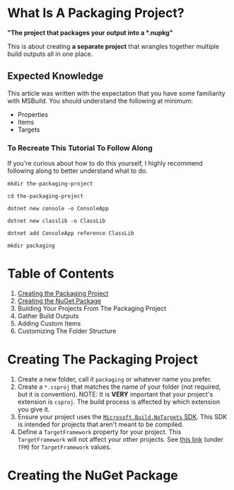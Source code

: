 # What Is A Packaging Project?
__"The project that packages your output into a *.nupkg"__

This is about creating **a separate project** that wrangles together multiple build outputs all in one place.

## Expected Knowledge
This article was written with the expectation that you have some familiarity with MSBuild. You should understand the following at minimum:
- Properties
- Items
- Targets

### To Recreate This Tutorial To Follow Along
If you're curious about how to do this yourself, I highly recommend following along to better understand what to do.

`mkdir the-packaging-project`

`cd the-packaging-project`

`dotnet new console -o ConsoleApp`

`dotnet new classlib -o ClassLib`

`dotnet add ConsoleApp reference ClassLib`

`mkdir packaging`

# Table of Contents
1. [Creating the Packaging Project](#creating-the-packaging-project)
1. [Creating the NuGet Package](#creating-the-nuget-package)
1. Building Your Projects From The Packaging Project
1. Gather Build Outputs
1. Adding Custom Items
1. Customizing The Folder Structure

# Creating The Packaging Project
1. Create a new folder, call it `packaging` or whatever name you prefer.
1. Create a `*.csproj` that matches the name of your folder (not required, but it is convention).
    NOTE: It is **VERY** important that your project's extension is `csproj`. The build process is affected by which extension you give it.
1. Ensure your project uses the [`Microsoft.Build.NoTargets` SDK](https://github.com/microsoft/MSBuildSdks/blob/main/src/NoTargets/README.md). This SDK is intended for projects that aren't meant to be compiled.
1. Define a `TargetFramework` property for your project. This `TargetFramework` will not affect your other projects. See [this link](https://learn.microsoft.com/dotnet/standard/frameworks#supported-target-frameworks) (under `TFM`) for `TargetFramework` values.

# Creating the NuGet Package
